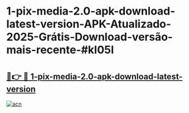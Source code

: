 # 1-pix-media-2.0-apk-download-latest-version-APK-Atualizado-2025-Grátis-Download-versão-mais-recente-#kl05l

# <h2><a href="https://ainizakaria.my?title=1-pix-media-2.0-apk-download-latest-version&ref=24M">🔗👉 🔴 1-pix-media-2.0-apk-download-latest-version</a></h2>

[![acn](https://github.com/user-attachments/assets/0f9c940e-d8b0-45ae-aac7-cd30a18b3e1c)](https://ainizakaria.my?title=1-pix-media-2.0-apk-download-latest-version&ref=24M)

